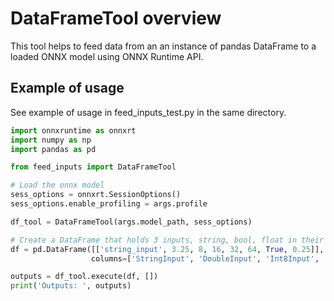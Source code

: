# DataFrameTool overview

This tool helps to feed data from an an instance of pandas DataFrame to a loaded ONNX model using ONNX Runtime API.

## Example of usage

See example of usage in feed_inputs_test.py in the same directory.

```python
import onnxruntime as onnxrt
import numpy as np
import pandas as pd

from feed_inputs import DataFrameTool

# Load the onnx model
sess_options = onnxrt.SessionOptions()
sess_options.enable_profiling = args.profile

df_tool = DataFrameTool(args.model_path, sess_options)

# Create a DataFrame that holds 3 inputs, string, bool, float in their respective columns
df = pd.DataFrame([['string_input', 3.25, 8, 16, 32, 64, True, 0.25]], 
                  columns=['StringInput', 'DoubleInput', 'Int8Input', 'Int16Input', 'Int32Input', 'Int64Input', 'BoolInput', 'Float32Input'])

outputs = df_tool.execute(df, [])
print('Outputs: ', outputs)

```
